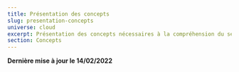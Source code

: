 ```yaml
---
title: Présentation des concepts
slug: presentation-concepts
universe: cloud
excerpt: Présentation des concepts nécessaires à la compréhension du service OVHcloud Load Balancer
section: Concepts
---
```

**Dernière mise à jour le 14/02/2022**

